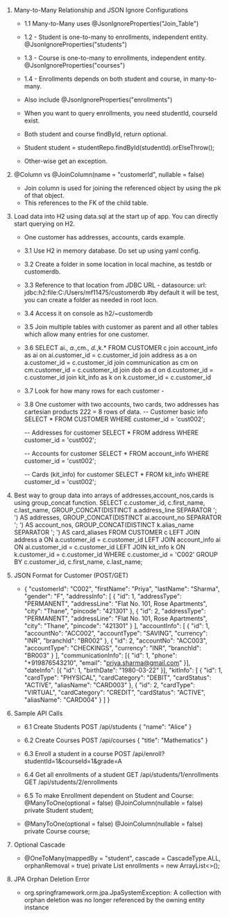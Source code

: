 1. Many-to-Many Relationship and JSON Ignore Configurations

   - 1.1 Many-to-Many uses @JsonIgnoreProperties("Join_Table")

   - 1.2 - Student is one-to-many to enrollments, independent entity.
     @JsonIgnoreProperties("students")

   - 1.3 - Course is one-to-many to enrollments, independent entity.
     @JsonIgnoreProperties("courses")

   - 1.4 - Enrollments depends on both student and course, in many-to-many.
   - Also include @JsonIgnoreProperties("enrollments")
   - When you want to query enrollments, you need studentId, courseId exist.
   - Both student and course findById, return optional.
   - Student student = studentRepo.findById(studentId).orElseThrow();
   - Other-wise get an exception.

2. @Column vs @JoinColumn(name = "customerId", nullable = false)

   - Join column is used for joining the referenced object by using the pk of that object.
   - This references to the FK of the child table.

3. Load data into H2 using data.sql at the start up of app. You can directly start querying on H2.

   - One customer has addresses, accounts, cards example.

   - 3.1 Use H2 in memory database. Do set up using yaml config.

   - 3.2 Create a folder in some location in local machine, as testdb or customerdb.

   - 3.3 Reference to that location from JDBC URL -
     datasource:
     url: jdbc:h2:file:C:/Users/mf11475/customerdb #by default it will be test, you can create a folder as needed in root locn.

   - 3.4 Access it on console as h2/~customerdb

   - 3.5 Join multiple tables with customer as parent and all other tables which allow many entries for one customer.

   - 3.6 SELECT ai._, a._,cm._, d._,k.\* FROM CUSTOMER c
     join account_info as ai on ai.customer_id = c.customer_id
     join address as a on a.customer_id = c.customer_id
     join communication as cm on cm.customer_id = c.customer_id
     join dob as d on d.customer_id = c.customer_id
     join kit_info as k on k.customer_id = c.customer_id

   - 3.7 Look for how many rows for each customer -

   - 3.8 One customer with two accounts, two cards, two addresses has cartesian products 2*2*2 = 8 rows of data.
     -- Customer basic info
     SELECT \* FROM CUSTOMER WHERE customer_id = 'cust002';

     -- Addresses for customer
     SELECT \* FROM address WHERE customer_id = 'cust002';

     -- Accounts for customer
     SELECT \* FROM account_info WHERE customer_id = 'cust002';

     -- Cards (kit_info) for customer
     SELECT \* FROM kit_info WHERE customer_id = 'cust002';

4. Best way to group data into arrays of addresses,account_nos,cards is using group_concat function.
   SELECT
   c.customer_id,
   c.first_name,
   c.last_name,
   GROUP_CONCAT(DISTINCT a.address_line SEPARATOR '; ') AS addresses,
   GROUP_CONCAT(DISTINCT ai.account_no SEPARATOR '; ') AS account_nos,
   GROUP_CONCAT(DISTINCT k.alias_name SEPARATOR '; ') AS card_aliases
   FROM CUSTOMER c
   LEFT JOIN address a ON a.customer_id = c.customer_id
   LEFT JOIN account_info ai ON ai.customer_id = c.customer_id
   LEFT JOIN kit_info k ON k.customer_id = c.customer_id
   WHERE c.customer_id = 'C002'
   GROUP BY c.customer_id, c.first_name, c.last_name;

5. JSON Format for Customer (POST/GET)

   - {
     "customerId": "C002",
     "firstName": "Priya",
     "lastName": "Sharma",
     "gender": "F",
     "addressInfo": [
     { "id": 1, "addressType": "PERMANENT", "addressLine": "Flat No. 101, Rose Apartments", "city": "Thane", "pincode": "421301" },
     { "id": 2, "addressType": "PERMANENT", "addressLine": "Flat No. 101, Rose Apartments", "city": "Thane", "pincode": "421301" }
     ],
     "accountInfo": [
     { "id": 1, "accountNo": "ACC002", "accountType": "SAVING", "currency": "INR", "branchId": "BR002" },
     { "id": 2, "accountNo": "ACC003", "accountType": "CHECKINGS", "currency": "INR", "branchId": "BR003" }
     ],
     "communicationInfo": [{ "id": 1, "phone": "+919876543210", "email": "priya.sharma@gmail.com" }],
     "dateInfo": [{ "id": 1, "birthDate": "1980-03-22" }],
     "kitInfo": [
     { "id": 1, "cardType": "PHYSICAL", "cardCategory": "DEBIT", "cardStatus": "ACTIVE", "aliasName": "CARD003" },
     { "id": 2, "cardType": "VIRTUAL", "cardCategory": "CREDIT", "cardStatus": "ACTIVE", "aliasName": "CARD004" }
     ]
     }

6. Sample API Calls

   - 6.1 Create Students
     POST /api/students
     { "name": "Alice" }

   - 6.2 Create Courses
     POST /api/courses
     { "title": "Mathematics" }

   - 6.3 Enroll a student in a course
     POST /api/enroll?studentId=1&courseId=1&grade=A

   - 6.4 Get all enrollments of a student
     GET /api/students/1/enrollments
     GET /api/students/2/enrollments

   - 6.5 To make Enrollment dependent on Student and Course:
     @ManyToOne(optional = false)
     @JoinColumn(nullable = false)
     private Student student;

   - @ManyToOne(optional = false)
     @JoinColumn(nullable = false)
     private Course course;

7. Optional Cascade

   - @OneToMany(mappedBy = "student", cascade = CascadeType.ALL, orphanRemoval = true)
     private List<Enrollment> enrollments = new ArrayList<>();

8. JPA Orphan Deletion Error
   - org.springframework.orm.jpa.JpaSystemException: A collection with orphan deletion was no longer referenced by the owning entity instance
